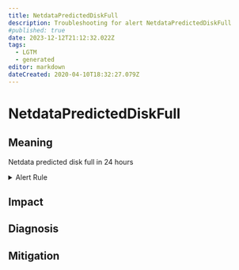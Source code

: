 ```yaml
---
title: NetdataPredictedDiskFull
description: Troubleshooting for alert NetdataPredictedDiskFull
#published: true
date: 2023-12-12T21:12:32.022Z
tags: 
  - LGTM
  - generated
editor: markdown
dateCreated: 2020-04-10T18:32:27.079Z
---
```


# NetdataPredictedDiskFull

## Meaning
[//]: # "Short paragraph that explains what the alert means"
Netdata predicted disk full in 24 hours

<details>
  <summary>Alert Rule</summary>

{{% rule "netdata/netdata-internal.yml" "NetdataPredictedDiskFull" %}}

{{% comment %}}

```yaml
alert: NetdataPredictedDiskFull
expr: predict_linear(netdata_disk_space_GB_average{dimension=~"avail|cached"}[3h], 24 * 3600) < 0
for: 0m
labels:
    severity: warning
annotations:
    summary: Netdata predicted disk full (instance {{ $labels.instance }})
    description: |-
        Netdata predicted disk full in 24 hours
          VALUE = {{ $value }}
          LABELS = {{ $labels }}
    runbook: https://github.com/srerun/prometheus-alerts/blob/main/content/runbooks/netdata-internal/NetdataPredictedDiskFull.md

```

{{% /comment %}}

</details>


## Impact
[//]: # "What could / will happen if the alert is not addressed"



## Diagnosis
[//]: # "Steps to take to identify the cause of the problem"



## Mitigation
[//]: # "The steps necessary to resolve the alert"
